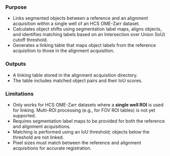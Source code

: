 ### Purpose
- Links segmented objects between a reference and an alignment acquisition within a single well of an HCS OME-Zarr dataset.
- Calculates object shifts using segmentation label maps, aligns objects, and identifies matching labels based on an Intersection over Union (IoU) cutoff threshold.
- Generates a linking table that maps object labels from the reference acquisition to those in the alignment acquisition.

### Outputs
- A linking table stored in the alignment acquisition directory.
- The table includes matched object pairs and their IoU scores.

### Limitations
- Only works for HCS OME-Zarr datasets where a **single well ROI** is used for linking. Multi-ROI processing (e.g., for FOV ROI tables) is not yet supported.
- Requires segmentation label maps to be provided for both the reference and alignment acquisitions.
- Matching is performed using an IoU threshold; objects below the threshold are not linked.
- Pixel sizes must match between the reference and alignment acquisitions for accurate registration.
